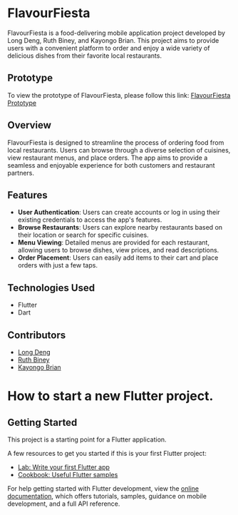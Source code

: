 # FlavourFiesta

FlavourFiesta is a food-delivering mobile application project developed by Long Deng, Ruth Biney, and Kayongo Brian. This project aims to provide users with a convenient platform to order and enjoy a wide variety of delicious dishes from their favorite local restaurants.

## Prototype

To view the prototype of FlavourFiesta, please follow this link: [FlavourFiesta Prototype](https://www.figma.com/file/ceJWLQFD0xL5V9YO1DRMpc/FlavorFiesta?type=design&node-id=1%3A20&mode=design&t=L6nTbeK1Lf2hPlkL-1)

## Overview

FlavourFiesta is designed to streamline the process of ordering food from local restaurants. Users can browse through a diverse selection of cuisines, view restaurant menus, and place orders. The app aims to provide a seamless and enjoyable experience for both customers and restaurant partners.

## Features

- **User Authentication**: Users can create accounts or log in using their existing credentials to access the app's features.
- **Browse Restaurants**: Users can explore nearby restaurants based on their location or search for specific cuisines.
- **Menu Viewing**: Detailed menus are provided for each restaurant, allowing users to browse dishes, view prices, and read descriptions.
- **Order Placement**: Users can easily add items to their cart and place orders with just a few taps.

## Technologies Used

- Flutter
- Dart

## Contributors

- [Long Deng](l.deng@alustudent.com)
- [Ruth Biney](r.biney@alustudent.com)
- [Kayongo Brian](k.brian@alustudent.com)

# How to start a new Flutter project.

## Getting Started

This project is a starting point for a Flutter application.

A few resources to get you started if this is your first Flutter project:

- [Lab: Write your first Flutter app](https://docs.flutter.dev/get-started/codelab)
- [Cookbook: Useful Flutter samples](https://docs.flutter.dev/cookbook)

For help getting started with Flutter development, view the
[online documentation](https://docs.flutter.dev/), which offers tutorials,
samples, guidance on mobile development, and a full API reference.
